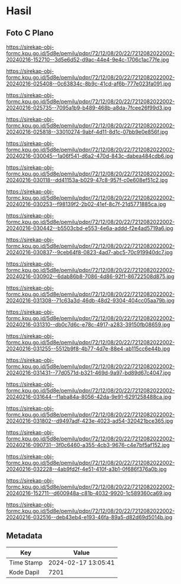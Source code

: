 # Hasil

## Foto C Plano

https://sirekap-obj-formc.kpu.go.id/5d8e/pemilu/pdpr/72/12/08/20/22/7212082022002-20240216-152710--3d5e6d52-d9ac-44e4-9e4c-1706c1ac77fe.jpg

https://sirekap-obj-formc.kpu.go.id/5d8e/pemilu/pdpr/72/12/08/20/22/7212082022002-20240216-025408--0c63834c-8b9c-41cd-af6b-777e023fa091.jpg

https://sirekap-obj-formc.kpu.go.id/5d8e/pemilu/pdpr/72/12/08/20/22/7212082022002-20240216-025735--7095a1b9-b489-468b-a8da-7fcee26f99d3.jpg

https://sirekap-obj-formc.kpu.go.id/5d8e/pemilu/pdpr/72/12/08/20/22/7212082022002-20240216-025818--33010274-9abf-4d11-8d1c-07bb9e0e856f.jpg

https://sirekap-obj-formc.kpu.go.id/5d8e/pemilu/pdpr/72/12/08/20/22/7212082022002-20240216-030045--1a06f541-d6a2-470d-843c-dabea484cdb6.jpg

https://sirekap-obj-formc.kpu.go.id/5d8e/pemilu/pdpr/72/12/08/20/22/7212082022002-20240216-030118--dd41153a-b029-47c8-957f-c0e608ef51c2.jpg

https://sirekap-obj-formc.kpu.go.id/5d8e/pemilu/pdpr/72/12/08/20/22/7212082022002-20240216-030253--f98139f2-2b02-41ef-8c7f-21d5771885ca.jpg

https://sirekap-obj-formc.kpu.go.id/5d8e/pemilu/pdpr/72/12/08/20/22/7212082022002-20240216-030442--b5503cbd-e553-4e6a-addd-f2e4ad5719a6.jpg

https://sirekap-obj-formc.kpu.go.id/5d8e/pemilu/pdpr/72/12/08/20/22/7212082022002-20240216-030837--9ceb64f8-0823-4ad7-abc5-70c919940dc7.jpg

https://sirekap-obj-formc.kpu.go.id/5d8e/pemilu/pdpr/72/12/08/20/22/7212082022002-20240216-030902--6dab86b8-7086-4d86-92f1-86722508d875.jpg

https://sirekap-obj-formc.kpu.go.id/5d8e/pemilu/pdpr/72/12/08/20/22/7212082022002-20240216-031308--71c63a3d-46db-48d2-9304-404cc05aa79b.jpg

https://sirekap-obj-formc.kpu.go.id/5d8e/pemilu/pdpr/72/12/08/20/22/7212082022002-20240216-031310--db0c7d6c-e78c-4917-a283-39150fb08659.jpg

https://sirekap-obj-formc.kpu.go.id/5d8e/pemilu/pdpr/72/12/08/20/22/7212082022002-20240216-031255--5512b9f8-4b77-4d7e-88e4-ab115cc6e44b.jpg

https://sirekap-obj-formc.kpu.go.id/5d8e/pemilu/pdpr/72/12/08/20/22/7212082022002-20240216-031431--77d0571d-b321-469d-9a97-bd89d67c4047.jpg

https://sirekap-obj-formc.kpu.go.id/5d8e/pemilu/pdpr/72/12/08/20/22/7212082022002-20240216-031644--f1aba84a-8056-42da-9e91-6291258488ca.jpg

https://sirekap-obj-formc.kpu.go.id/5d8e/pemilu/pdpr/72/12/08/20/22/7212082022002-20240216-031802--d9497adf-423e-4023-ad54-320421bce365.jpg

https://sirekap-obj-formc.kpu.go.id/5d8e/pemilu/pdpr/72/12/08/20/22/7212082022002-20240216-090731--3f0c6460-a355-4cb3-9676-c4e7bf5af152.jpg

https://sirekap-obj-formc.kpu.go.id/5d8e/pemilu/pdpr/72/12/08/20/22/7212082022002-20240216-032228--4ab9fd2f-4e51-410f-a3b1-0f686f376a0b.jpg

https://sirekap-obj-formc.kpu.go.id/5d8e/pemilu/pdpr/72/12/08/20/22/7212082022002-20240216-152711--d600948a-c81b-4032-9920-1c589360ca69.jpg

https://sirekap-obj-formc.kpu.go.id/5d8e/pemilu/pdpr/72/12/08/20/22/7212082022002-20240216-032516--deb43eb4-e193-46fa-89a5-d82d69d5014b.jpg


## Metadata

| Key        | Value               |
| ---------- | ------------------- |
| Time Stamp | 2024-02-17 13:05:41 |
| Kode Dapil | 7201                |




